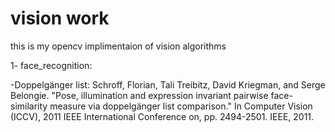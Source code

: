 vision work
===========

this is my opencv implimentaion of vision algorithms

1- face_recognition:

 -Doppelgänger list:
  Schroff, Florian, Tali Treibitz, David Kriegman, and Serge Belongie. "Pose, illumination and expression invariant pairwise face-similarity measure via doppelgänger list comparison." In Computer Vision (ICCV), 2011 IEEE International Conference on, pp. 2494-2501. IEEE, 2011.


